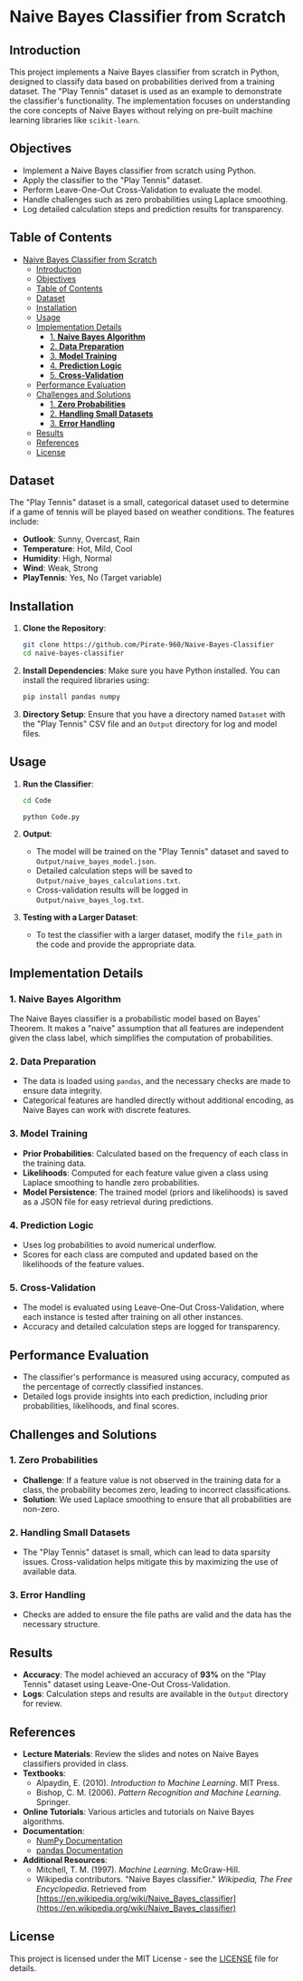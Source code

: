 # Naive Bayes Classifier from Scratch

## Introduction
This project implements a Naive Bayes classifier from scratch in Python, designed to classify data based on probabilities derived from a training dataset. The "Play Tennis" dataset is used as an example to demonstrate the classifier's functionality. The implementation focuses on understanding the core concepts of Naive Bayes without relying on pre-built machine learning libraries like `scikit-learn`.

## Objectives
- Implement a Naive Bayes classifier from scratch using Python.
- Apply the classifier to the "Play Tennis" dataset.
- Perform Leave-One-Out Cross-Validation to evaluate the model.
- Handle challenges such as zero probabilities using Laplace smoothing.
- Log detailed calculation steps and prediction results for transparency.

## Table of Contents
- [Naive Bayes Classifier from Scratch](#naive-bayes-classifier-from-scratch)
  - [Introduction](#introduction)
  - [Objectives](#objectives)
  - [Table of Contents](#table-of-contents)
  - [Dataset](#dataset)
  - [Installation](#installation)
  - [Usage](#usage)
  - [Implementation Details](#implementation-details)
    - [1. **Naive Bayes Algorithm**](#1-naive-bayes-algorithm)
    - [2. **Data Preparation**](#2-data-preparation)
    - [3. **Model Training**](#3-model-training)
    - [4. **Prediction Logic**](#4-prediction-logic)
    - [5. **Cross-Validation**](#5-cross-validation)
  - [Performance Evaluation](#performance-evaluation)
  - [Challenges and Solutions](#challenges-and-solutions)
    - [1. **Zero Probabilities**](#1-zero-probabilities)
    - [2. **Handling Small Datasets**](#2-handling-small-datasets)
    - [3. **Error Handling**](#3-error-handling)
  - [Results](#results)
  - [References](#references)
  - [License](#license)

## Dataset
The "Play Tennis" dataset is a small, categorical dataset used to determine if a game of tennis will be played based on weather conditions. The features include:
- **Outlook**: Sunny, Overcast, Rain
- **Temperature**: Hot, Mild, Cool
- **Humidity**: High, Normal
- **Wind**: Weak, Strong
- **PlayTennis**: Yes, No (Target variable)

## Installation
1. **Clone the Repository**:
   ```bash
   git clone https://github.com/Pirate-960/Naive-Bayes-Classifier
   cd naive-bayes-classifier
   ```

2. **Install Dependencies**:
   Make sure you have Python installed. You can install the required libraries using:
   ```bash
   pip install pandas numpy
   ```

3. **Directory Setup**:
   Ensure that you have a directory named `Dataset` with the "Play Tennis" CSV file and an `Output` directory for log and model files.

## Usage
1. **Run the Classifier**:
   ```bash
   cd Code
   ```
   ```bash
   python Code.py
   ```
2. **Output**:
   - The model will be trained on the "Play Tennis" dataset and saved to `Output/naive_bayes_model.json`.
   - Detailed calculation steps will be saved to `Output/naive_bayes_calculations.txt`.
   - Cross-validation results will be logged in `Output/naive_bayes_log.txt`.

3. **Testing with a Larger Dataset**:
   - To test the classifier with a larger dataset, modify the `file_path` in the code and provide the appropriate data.

## Implementation Details
### 1. **Naive Bayes Algorithm**
The Naive Bayes classifier is a probabilistic model based on Bayes' Theorem. It makes a "naive" assumption that all features are independent given the class label, which simplifies the computation of probabilities.

### 2. **Data Preparation**
- The data is loaded using `pandas`, and the necessary checks are made to ensure data integrity.
- Categorical features are handled directly without additional encoding, as Naive Bayes can work with discrete features.

### 3. **Model Training**
- **Prior Probabilities**: Calculated based on the frequency of each class in the training data.
- **Likelihoods**: Computed for each feature value given a class using Laplace smoothing to handle zero probabilities.
- **Model Persistence**: The trained model (priors and likelihoods) is saved as a JSON file for easy retrieval during predictions.

### 4. **Prediction Logic**
- Uses log probabilities to avoid numerical underflow.
- Scores for each class are computed and updated based on the likelihoods of the feature values.

### 5. **Cross-Validation**
- The model is evaluated using Leave-One-Out Cross-Validation, where each instance is tested after training on all other instances.
- Accuracy and detailed calculation steps are logged for transparency.

## Performance Evaluation
- The classifier's performance is measured using accuracy, computed as the percentage of correctly classified instances.
- Detailed logs provide insights into each prediction, including prior probabilities, likelihoods, and final scores.

## Challenges and Solutions
### 1. **Zero Probabilities**
- **Challenge**: If a feature value is not observed in the training data for a class, the probability becomes zero, leading to incorrect classifications.
- **Solution**: We used Laplace smoothing to ensure that all probabilities are non-zero.

### 2. **Handling Small Datasets**
- The "Play Tennis" dataset is small, which can lead to data sparsity issues. Cross-validation helps mitigate this by maximizing the use of available data.

### 3. **Error Handling**
- Checks are added to ensure the file paths are valid and the data has the necessary structure.

## Results
- **Accuracy**: The model achieved an accuracy of **93%** on the "Play Tennis" dataset using Leave-One-Out Cross-Validation.
- **Logs**: Calculation steps and results are available in the `Output` directory for review.

## References
- **Lecture Materials**: Review the slides and notes on Naive Bayes classifiers provided in class.
- **Textbooks**:
  - Alpaydin, E. (2010). *Introduction to Machine Learning*. MIT Press.
  - Bishop, C. M. (2006). *Pattern Recognition and Machine Learning*. Springer.
- **Online Tutorials**: Various articles and tutorials on Naive Bayes algorithms.
- **Documentation**:
  - [NumPy Documentation](https://numpy.org/doc/)
  - [pandas Documentation](https://pandas.pydata.org/docs/)
- **Additional Resources**:
  - Mitchell, T. M. (1997). *Machine Learning*. McGraw-Hill.
  - Wikipedia contributors. "Naive Bayes classifier." *Wikipedia, The Free Encyclopedia*. Retrieved from [https://en.wikipedia.org/wiki/Naive_Bayes_classifier](https://en.wikipedia.org/wiki/Naive_Bayes_classifier)

## License
This project is licensed under the MIT License - see the [LICENSE](LICENSE) file for details.